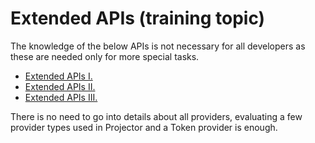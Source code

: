 # Extended APIs (training topic)

The knowledge of the below APIs is not necessary for all developers as these are needed only for more special tasks.

- [Extended APIs I.](ExtendedApis1.md)
- [Extended APIs II.](ExtendedApis2.md)
- [Extended APIs III.](ExtendedApis3.md)

There is no need to go into details about all providers, evaluating a few provider types used in Projector and a Token provider is enough.
